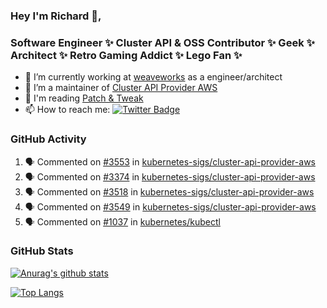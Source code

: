### Hey I'm Richard 👋, 

<h3 align="left">Software Engineer ✨ Cluster API & OSS Contributor ✨ Geek ✨ Architect ✨ Retro Gaming Addict ✨ Lego Fan ✨</h3>

- 🔭 I’m currently working at [weaveworks](https://github.com/weaveworks) as a engineer/architect
- 👯 I’m a maintainer of [Cluster API Provider AWS](https://github.com/kubernetes-sigs/cluster-api-provider-aws)
- 💬 I'm reading [Patch & Tweak](https://bjooks.com/products/patch-tweak-exploring-modular-synthesis)
- 📫 How to reach me: [![Twitter Badge](https://img.shields.io/badge/-@fruit_case-00acee?style=flat&logo=Twitter&logoColor=white)](https://twitter.com/intent/follow?screen_name=fruit_case "Follow on Twitter")

### GitHub Activity 

<!--START_SECTION:activity-->
1. 🗣 Commented on [#3553](https://github.com/kubernetes-sigs/cluster-api-provider-aws/issues/3553) in [kubernetes-sigs/cluster-api-provider-aws](https://github.com/kubernetes-sigs/cluster-api-provider-aws)
2. 🗣 Commented on [#3374](https://github.com/kubernetes-sigs/cluster-api-provider-aws/issues/3374) in [kubernetes-sigs/cluster-api-provider-aws](https://github.com/kubernetes-sigs/cluster-api-provider-aws)
3. 🗣 Commented on [#3518](https://github.com/kubernetes-sigs/cluster-api-provider-aws/issues/3518) in [kubernetes-sigs/cluster-api-provider-aws](https://github.com/kubernetes-sigs/cluster-api-provider-aws)
4. 🗣 Commented on [#3549](https://github.com/kubernetes-sigs/cluster-api-provider-aws/issues/3549) in [kubernetes-sigs/cluster-api-provider-aws](https://github.com/kubernetes-sigs/cluster-api-provider-aws)
5. 🗣 Commented on [#1037](https://github.com/kubernetes/kubectl/issues/1037) in [kubernetes/kubectl](https://github.com/kubernetes/kubectl)
<!--END_SECTION:activity-->

### GitHub Stats

[![Anurag's github stats](https://github-readme-stats.vercel.app/api?username=richardcase&count_private=true&show_icons=true)](https://github.com/anuraghazra/github-readme-stats)

[![Top Langs](https://github-readme-stats.vercel.app/api/top-langs/?username=richardcase&hide=html&layout=compact)](https://github.com/anuraghazra/github-readme-stats)

